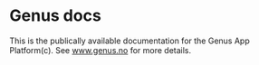 # Genus docs
This is the publically available documentation for the Genus App Platform(c).
See www.genus.no for more details.